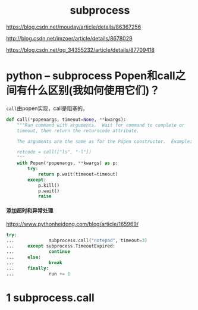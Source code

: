<h1 align="center">subprocess</h1>


https://blog.csdn.net/mouday/article/details/86367256

http://blog.csdn.net/imzoer/article/details/8678029

https://blog.csdn.net/qq_34355232/article/details/87709418



# python – subprocess Popen和call之间有什么区别(我如何使用它们)？



`call`由popen实现，call是阻塞的。

```python
def call(*popenargs, timeout=None, **kwargs):
    """Run command with arguments.  Wait for command to complete or
    timeout, then return the returncode attribute.

    The arguments are the same as for the Popen constructor.  Example:

    retcode = call(["ls", "-l"])
    """
    with Popen(*popenargs, **kwargs) as p:
        try:
            return p.wait(timeout=timeout)
        except:
            p.kill()
            p.wait()
            raise
```





#### 添加超时和异常处理

https://www.pythonheidong.com/blog/article/165969/

```python
try:
...             subprocess.call("notepad", timeout=3)
...     except subprocess.TimeoutExpired:
...             continue
...     else:
...             break
...     finally:
...             run += 1
```





# 1 subprocess.call







